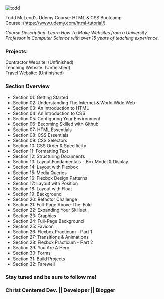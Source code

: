 
![todd](https://user-images.githubusercontent.com/24855472/36934161-50e9d476-1eb3-11e8-993f-6dca2146488a.png)


Todd McLeod's Udemy Course: HTML &amp; CSS Bootcamp <br>
Course: (https://www.udemy.com/html-tutorial/)

*Course Description: Learn How To Make Websites from a University Professor in Computer Science with over 15 years of teaching experience.*

### Projects:
Contractor Website: (Unfinished) <br>
Teaching Website: (Unfinished) <br>
Travel Website: (Unfinished) <br>

### Section Overview
- Section 01: Getting Started
- Section 02: Understanding The Internet & World Wide Web
- Section 03: An Introduction to HTML
- Section 04: An Introduction to CSS
- Section 05: Configuring Your Environment
- Section 06: Becoming Skilled with Github
- Section 07: HTML Essentials
- Section 08: CSS Essentials
- Section 09: CSS Selectors
- Section 10: CSS Order & Specificity
- Section 11: Formatting Text
- Section 12: Structuring Documents
- Section 13: Layout Fundamentals - Box Model & Display
- Section 14: Layout with Flexbox
- Section 15: Media Queries
- Section 16: Flexbox Design Patterns
- Section 17: Layout with Position
- Section 18: Layout with Float
- Section 19: Background
- Section 20: Refactor Challenge
- Section 21: Full-Page Above-The-Fold
- Section 22: Expanding Your Skillset
- Section 23: Graphics
- Section 24: Full-Page Background
- Section 25: Favicon
- Section 26: Flexbox Practicum - Part 1
- Section 27: Transitions & Animations
- Section 28: Flexbox Practicum - Part 2
- Section 29: You Are A Hero
- Section 30: Forms
- Section 31: Build Projects
- Section 32: Farewell 

### Stay tuned and be sure to follow me!
### Christ Centered Dev. || Developer || Blogger
